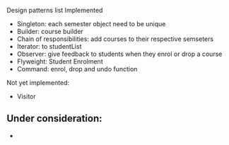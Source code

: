 Design patterns list Implemented
- Singleton: each semester object need to be unique
- Builder: course builder
- Chain of responsibilities: add courses to their respective semseters
- Iterator: to studentList
- Observer: give feedback to students when they enrol or drop a course
- Flyweight: Student Enrolment 
- Command: enrol, drop and undo function


Not yet implemented:
- Visitor


Under consideration:
-
-

